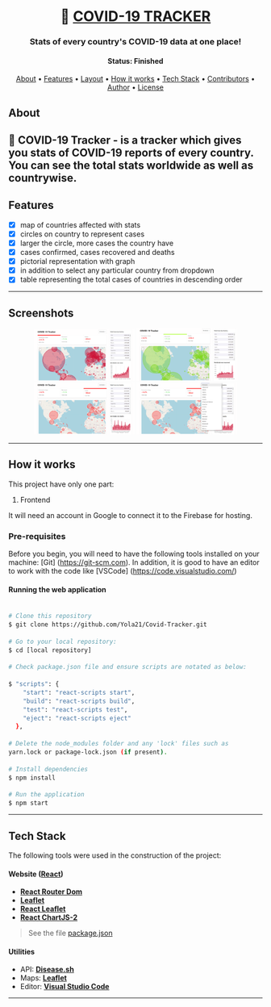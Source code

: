 <h1 align="center">
   🦠 <a href="#"> COVID-19 TRACKER </a>
</h1>

<h3 align="center">
    Stats of every country's COVID-19 data at one place!
</h3>

<h4 align="center"> 
	 Status: Finished
</h4>

<p align="center">
 <a href="#about">About</a> •
 <a href="#features">Features</a> •
 <a href="#layout">Layout</a> • 
 <a href="#how-it-works">How it works</a> • 
 <a href="#tech-stack">Tech Stack</a> • 
 <a href="#contributors">Contributors</a> • 
 <a href="#author">Author</a> • 
 <a href="#user-content-license">License</a>

</p>


## About

🦠 COVID-19 Tracker - is a tracker which gives you stats of COVID-19 reports of every country. You can see the total stats worldwide as well as countrywise.
---

## Features

   - [x] map of countries affected with stats
   - [x] circles on country to represent cases
   - [x] larger the circle, more cases the country have
   - [x] cases confirmed, cases recovered and deaths
   - [x] pictorial representation with graph
   - [x] in addition to select any particular country from dropdown
   - [x] table representing the total cases of countries in descending order

---

## Screenshots

<p align="center">
  <img alt="cases" src="https://github.com/Yola21/Covid-Tracker/blob/main/Screenshots/Screenshot%20(234).png" width="200px">

  <img alt="cases" src="https://github.com/Yola21/Covid-Tracker/blob/main/Screenshots/Screenshot%20(235).png" width="200px">
  
  <img alt="cases" src="https://github.com/Yola21/Covid-Tracker/blob/main/Screenshots/Screenshot%20(236).png" width="200px">
  
  <img alt="cases" src="https://github.com/Yola21/Covid-Tracker/blob/main/Screenshots/Screenshot%20(238).png" width="200px">
</p>

---

## How it works

This project have only one part:
1. Frontend

It will need an account in Google to connect it to the Firebase for hosting.

### Pre-requisites

Before you begin, you will need to have the following tools installed on your machine:
[Git] (https://git-scm.com).
In addition, it is good to have an editor to work with the code like [VSCode] (https://code.visualstudio.com/)

#### Running the web application

```bash

# Clone this repository
$ git clone https://github.com/Yola21/Covid-Tracker.git

# Go to your local repository:
$ cd [local repository]

# Check package.json file and ensure scripts are notated as below:

$ "scripts": {
    "start": "react-scripts start",
    "build": "react-scripts build",
    "test": "react-scripts test",
    "eject": "react-scripts eject"
  },
  
# Delete the node_modules folder and any 'lock' files such as 
yarn.lock or package-lock.json (if present).

# Install dependencies
$ npm install

# Run the application
$ npm start

```

---

## Tech Stack

The following tools were used in the construction of the project:

#### **Website**  ([React](https://reactjs.org/))

-   **[React Router Dom](https://github.com/ReactTraining/react-router/tree/master/packages/react-router-dom)**
-   **[Leaflet](https://react-leaflet.js.org/en/)**
-   **[React Leaflet](https://react-leaflet.js.org/)**
-   **[React ChartJS-2](https://www.npmjs.com/package/react-chartjs-2)**

> See the file  [package.json](https://github.com/Yola21/Covid-Tracker/blob/main/package.json)

#### [](https://github.com/tgmarinho/Ecoleta#utilit%C3%A1rios)**Utilities**

-   API:  **[Disease.sh](https://disease.sh/)**  
-   Maps:  **[Leaflet](https://react-leaflet.js.org/en/)**
-   Editor:  **[Visual Studio Code](https://code.visualstudio.com/)** 

---
